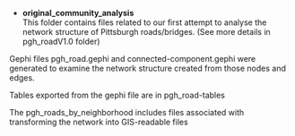 - **original_community_analysis** <br>
This folder contains files related to our first attempt to analyse the network structure of Pittsburgh roads/bridges. (See more details in pgh_roadV1.0 folder)

Gephi files pgh_road.gephi and connected-component.gephi were generated to examine the network structure created from those nodes and edges.

Tables exported from the gephi file are in pgh_road-tables

The pgh_roads_by_neighborhood includes files associated with transforming the network into GIS-readable files